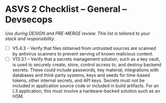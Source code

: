# ASVS 2 Checklist – General – Devsecops

_Use during DESIGN and PRE-MERGE review. This list is tailored to your stack and responsibility._

- [ ] V5.4.3 – Verify that files obtained from untrusted sources are scanned by antivirus scanners to prevent serving of known malicious content.
- [ ] V13.3.1 – Verify that a secrets management solution, such as a key vault, is used to securely create, store, control access to, and destroy backend secrets. These could include passwords, key material, integrations with databases and third-party systems, keys and seeds for time-based tokens, other internal secrets, and API keys. Secrets must not be included in application source code or included in build artifacts. For an L3 application, this must involve a hardware-backed solution such as an HSM.

